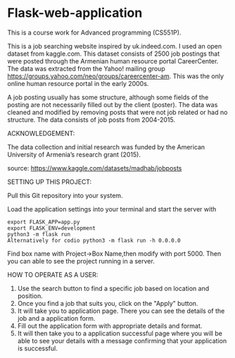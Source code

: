 # Flask-web-application

This is a course work for Advanced programming (CS551P). 

This is a job searching website inspired by uk.indeed.com. I used an open dataset from kaggle.com. This dataset consists of 2500 job postings that were posted through the Armenian human resource portal CareerCenter. The data was extracted from the Yahoo! mailing group https://groups.yahoo.com/neo/groups/careercenter-am. This was the only online human resource portal in the early 2000s. 

A job posting usually has some structure, although some fields of the posting are not necessarily filled out by the client (poster). The data was cleaned and modified by removing posts that were not job related or had no structure. The data consists of job posts from 2004-2015. 

ACKNOWLEDGEMENT:

The data collection and initial research was funded by the American University of Armenia’s research grant (2015).

source: https://www.kaggle.com/datasets/madhab/jobposts

SETTING UP THIS PROJECT:

Pull this Git repository into your system.

Load the application settings into your terminal and start the server with

    export FLASK_APP=app.py 
    export FLASK_ENV=development
    python3 -m flask run 
    Alternatively for codio python3 -m flask run -h 0.0.0.0

Find box name with Project->Box Name,then modify with port 5000. Then you can able to see the project running in a server.

HOW TO OPERATE AS A USER:

1. Use the search button to find a specific job based on location and position.
2. Once you find a job that suits you, click on the "Apply" button.
3. It will take you to application page. There you can see the details of the job and a application form.
4. Fill out the application form with appropriate details and format. 
5. It will then take you to a application successful page where you will be able to see your details with a message confirming that your application is successful.


